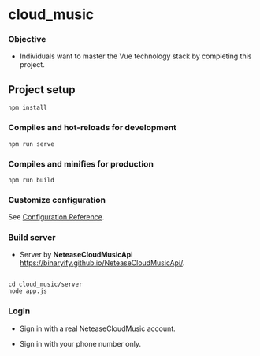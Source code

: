 # cloud_music

### Objective

- Individuals want to master the Vue technology stack by completing this project.

## Project setup

```
npm install
```

### Compiles and hot-reloads for development

```
npm run serve
```

### Compiles and minifies for production

```
npm run build
```

### Customize configuration

See [Configuration Reference](https://cli.vuejs.org/config/).

### Build server

- Server by **NeteaseCloudMusicApi** https://binaryify.github.io/NeteaseCloudMusicApi/.

```shell

cd cloud_music/server
node app.js
```

### Login

- Sign in with a real NeteaseCloudMusic account.

- Sign in with your phone number only.
